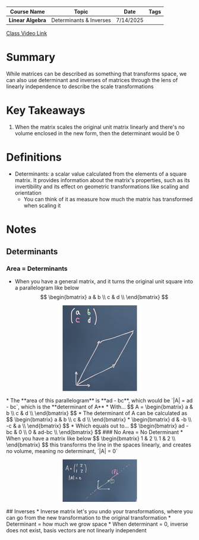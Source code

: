 |    Course Name     |          Topic          |   Date    | Tags |
| :----------------: | :---------------------: | :-------: | :--: |
| **Linear Algebra** | Determinants & Inverses | 7/14/2025 |      |

[Class Video Link](https://www.coursera.org/learn/linear-algebra-machine-learning/lecture/nK1Eb/determinants-and-inverses)

# Summary
While matrices can be described as something that transforms space, we can also use determinant and inverses of matrices through the lens of linearly independence to describe the scale transformations

# Key Takeaways
1. When the matrix scales the original unit matrix linearly and there's no volume enclosed in the new form, then the determinant would be 0

# Definitions
- Determinants: a scalar value calculated from the elements of a square matrix. It provides information about the matrix's properties, such as its invertibility and its effect on geometric transformations like scaling and orientation
	- You can think of it as measure how much the matrix has transformed when scaling it 

# Notes
## Determinants
### Area = Determinants
- When you have a general matrix, and  it turns the original unit square into a parallelogram like below 
$$
\begin{bmatrix}
a & b \\
c & d \\
\end{bmatrix}
$$

<p align="center">
  <img src="../images/image1.png" width="200">
</p>
* The **area of this parallelogram** is **ad - bc**, which would be `|A| = ad - bc`, which is the **determinant of A** 
* With...
$$
A = \begin{bmatrix}
a & b \\
c & d \\
\end{bmatrix}
$$
* The determinant of A can be calculated as 
$$
\begin{bmatrix}
a & b \\
c & d \\
\end{bmatrix} *
\begin{bmatrix}
d & -b \\
-c & a \\
\end{bmatrix} 
$$
* Which equals out to...
$$
\begin{bmatrix}
ad - bc & 0 \\
0 & ad-bc \\
\end{bmatrix}
$$
### No Area = No Determinant
* When you have a matrix like below
$$
\begin{bmatrix}
1 & 2 \\
1 & 2 \\
\end{bmatrix}
$$
this transforms the line in the spaces linearly, and creates no volume, meaning no determinant, `|A| = 0`
<p align="center">
  <img src="../images/image2.png" width="200">
</p>
## Inverses
* Inverse matrix let's you undo your transformations, where you can go from the new transformation to the original transformation
* Determinant = how much we grow space
* When determinant = 0, inverse does not exist, basis vectors are not linearly independent  